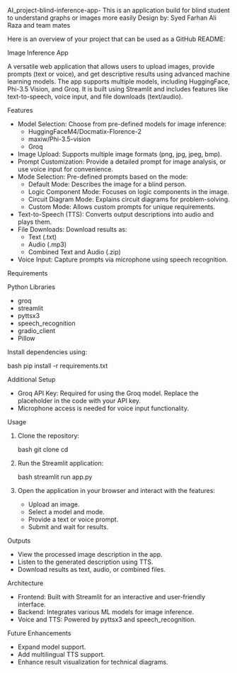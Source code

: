  AI_project-blind-inference-app-
This is an application build for blind student to understand graphs or images more easily
Design by: Syed Farhan Ali Raza and team mates

Here is an overview of your project that can be used as a GitHub README:


Image Inference App

A versatile web application that allows users to upload images, provide prompts (text or voice), and get descriptive results using advanced machine learning models. The app supports multiple models, including HuggingFace, Phi-3.5 Vision, and Groq. It is built using Streamlit and includes features like text-to-speech, voice input, and file downloads (text/audio).

Features

- Model Selection: Choose from pre-defined models for image inference:
  - HuggingFaceM4/Docmatix-Florence-2
  - maxiw/Phi-3.5-vision
  - Groq
- Image Upload: Supports multiple image formats (png, jpg, jpeg, bmp).
- Prompt Customization: Provide a detailed prompt for image analysis, or use voice input for convenience.
- Mode Selection: Pre-defined prompts based on the mode:
  - Default Mode: Describes the image for a blind person.
  - Logic Component Mode: Focuses on logic components in the image.
  - Circuit Diagram Mode: Explains circuit diagrams for problem-solving.
  - Custom Mode: Allows custom prompts for unique requirements.
- Text-to-Speech (TTS): Converts output descriptions into audio and plays them.
- File Downloads: Download results as:
  - Text (.txt)
  - Audio (.mp3)
  - Combined Text and Audio (.zip)
- Voice Input: Capture prompts via microphone using speech recognition.

 Requirements

 Python Libraries
- groq
- streamlit
- pyttsx3
- speech_recognition
- gradio_client
- Pillow

Install dependencies using:

bash
pip install -r requirements.txt


 Additional Setup
- Groq API Key: Required for using the Groq model. Replace the placeholder in the code with your API key.
- Microphone access is needed for voice input functionality.

 Usage

1. Clone the repository:

   bash
   git clone <repository-url>
   cd <repository-folder>
   

2. Run the Streamlit application:

   bash
   streamlit run app.py
   

3. Open the application in your browser and interact with the features:
   - Upload an image.
   - Select a model and mode.
   - Provide a text or voice prompt.
   - Submit and wait for results.

 Outputs

- View the processed image description in the app.
- Listen to the generated description using TTS.
- Download results as text, audio, or combined files.

 Architecture

- Frontend: Built with Streamlit for an interactive and user-friendly interface.
- Backend: Integrates various ML models for image inference.
- Voice and TTS: Powered by pyttsx3 and speech_recognition.

 Future Enhancements

- Expand model support.
- Add multilingual TTS support.
- Enhance result visualization for technical diagrams.

